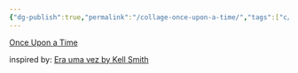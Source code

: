 ```yaml
---
{"dg-publish":true,"permalink":"/collage-once-upon-a-time/","tags":["c/music","c/man","c/child","c/yellow","c/flower","c/series","c/Kell-Smith"],"created":"2024-01-02T20:05:28.475-05:00","updated":"2024-01-03T17:48:20.499-05:00"}
---
```



[Once Upon a Time](https://www.instagram.com/p/CEqbMZ2BX_t/)

inspired by: [Era uma vez by Kell Smith](https://youtu.be/xJNKT9HAXRc?si=jmwL11pfK3I15kDd)
